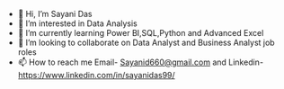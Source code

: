 - 👋 Hi, I’m Sayani Das
- 👀 I’m interested in Data Analysis
- 🌱 I’m currently learning Power BI,SQL,Python and Advanced Excel
- 💞️ I’m looking to collaborate on Data Analyst and Business Analyst job roles
- 📫 How to reach me Email- Sayanid660@gmail.com and Linkedin- https://www.linkedin.com/in/sayanidas99/


<!---
Sayani-Das/Sayani-Das is a ✨ special ✨ repository because its `README.md` (this file) appears on your GitHub profile.
You can click the Preview link to take a look at your changes.
--->
